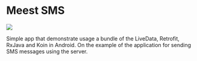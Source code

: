 # Meest SMS

![](https://repository-images.githubusercontent.com/195057585/bce64500-9dc0-11e9-8635-f093ba693654)

Simple app that demonstrate usage a bundle of the LiveData, Retrofit, RxJava and Koin in Android. On the example of the application for sending SMS messages using the server.
